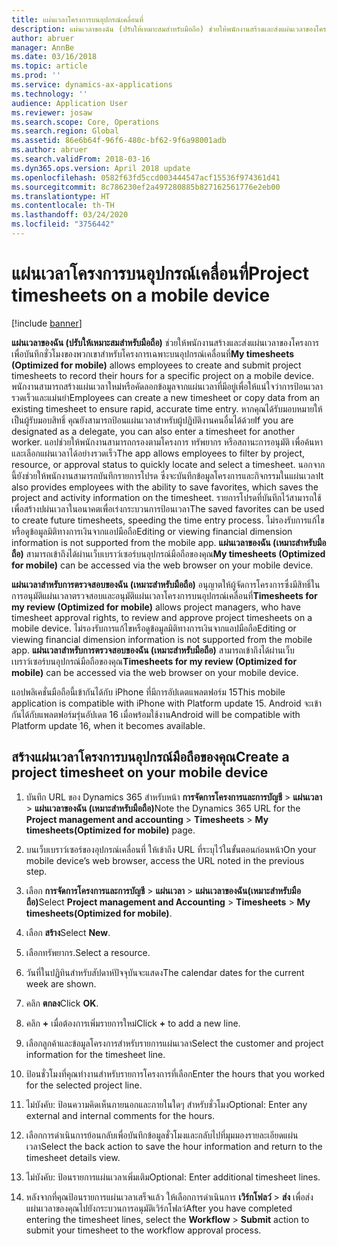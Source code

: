 ```yaml
---
title: แผ่นเวลาโครงการบนอุปกรณ์เคลื่อนที่
description: แผ่นเวลาของฉัน (ปรับให้เหมาะสมสำหรับมือถือ) ช่วยให้พนักงานสร้างและส่งแผ่นเวลาของโครงการเพื่อบันทึกชั่วโมงของพวกเขาสำหรับโครงการเฉพาะบนอุปกรณ์เคลื่อนที่
author: abruer
manager: AnnBe
ms.date: 03/16/2018
ms.topic: article
ms.prod: ''
ms.service: dynamics-ax-applications
ms.technology: ''
audience: Application User
ms.reviewer: josaw
ms.search.scope: Core, Operations
ms.search.region: Global
ms.assetid: 86e6b64f-96f6-480c-bf62-9f6a98001adb
ms.author: abruer
ms.search.validFrom: 2018-03-16
ms.dyn365.ops.version: April 2018 update
ms.openlocfilehash: 0582f63fd5ccd003444547acf15536f974361d41
ms.sourcegitcommit: 8c786230ef2a497280885b827162561776e2eb00
ms.translationtype: HT
ms.contentlocale: th-TH
ms.lasthandoff: 03/24/2020
ms.locfileid: "3756442"
---
```

# <a name="project-timesheets-on-a-mobile-device"></a><span data-ttu-id="09bc5-103">แผ่นเวลาโครงการบนอุปกรณ์เคลื่อนที่</span><span class="sxs-lookup"><span data-stu-id="09bc5-103">Project timesheets on a mobile device</span></span>

[!include [banner](../includes/banner.md)]

<span data-ttu-id="09bc5-104">**แผ่นเวลาของฉัน (ปรับให้เหมาะสมสำหรับมือถือ)** ช่วยให้พนักงานสร้างและส่งแผ่นเวลาของโครงการเพื่อบันทึกชั่วโมงของพวกเขาสำหรับโครงการเฉพาะบนอุปกรณ์เคลื่อนที่</span><span class="sxs-lookup"><span data-stu-id="09bc5-104">**My timesheets (Optimized for mobile)** allows employees to create and submit project timesheets to record their hours for a specific project on a mobile device.</span></span> <span data-ttu-id="09bc5-105">พนักงานสามารถสร้างแผ่นเวลาใหม่หรือคัดลอกข้อมูลจากแผ่นเวลาที่มีอยู่เพื่อให้แน่ใจว่าการป้อนเวลารวดเร็วและแม่นยำ</span><span class="sxs-lookup"><span data-stu-id="09bc5-105">Employees can create a new timesheet or copy data from an existing timesheet to ensure rapid, accurate time entry.</span></span> <span data-ttu-id="09bc5-106">หากคุณได้รับมอบหมายให้เป็นผู้รับมอบสิทธิ์ คุณยังสามารถป้อนแผ่นเวลาสำหรับผู้ปฏิบัติงานคนอื่นได้ด้วย</span><span class="sxs-lookup"><span data-stu-id="09bc5-106">If you are designated as a delegate, you can also enter a timesheet for another worker.</span></span> <span data-ttu-id="09bc5-107">แอปช่วยให้พนักงานสามารถกรองตามโครงการ ทรัพยากร หรือสถานะการอนุมัติ เพื่อค้นหาและเลือกแผ่นเวลาได้อย่างรวดเร็ว</span><span class="sxs-lookup"><span data-stu-id="09bc5-107">The app allows employees to filter by project, resource, or approval status to quickly locate and select a timesheet.</span></span> <span data-ttu-id="09bc5-108">นอกจากนี้ยังช่วยให้พนักงานสามารถบันทึกรายการโปรด ซึ่งจะบันทึกข้อมูลโครงการและกิจกรรมในแผ่นเวลา</span><span class="sxs-lookup"><span data-stu-id="09bc5-108">It also provides employees with the ability to save favorites, which saves the project and activity information on the timesheet.</span></span> <span data-ttu-id="09bc5-109">รายการโปรดที่บันทึกไว้สามารถใช้เพื่อสร้างปผ่นเวลาในอนาคตเพื่อเร่งกระบวนการป้อนเวลา</span><span class="sxs-lookup"><span data-stu-id="09bc5-109">The saved favorites can be used to create future timesheets, speeding the time entry process.</span></span> <span data-ttu-id="09bc5-110">ไม่รองรับการแก้ไขหรือดูข้อมูลมิติทางการเงินจากแอปมือถือ</span><span class="sxs-lookup"><span data-stu-id="09bc5-110">Editing or viewing financial dimension information is not supported from the mobile app.</span></span> <span data-ttu-id="09bc5-111">**แผ่นเวลาของฉัน (เหมาะสำหรับมือถือ)** สามารถเข้าถึงได้ผ่านเว็บเบราว์เซอร์บนอุปกรณ์มือถือของคุณ</span><span class="sxs-lookup"><span data-stu-id="09bc5-111">**My timesheets (Optimized for mobile)** can be accessed via the web browser on your mobile device.</span></span>

<span data-ttu-id="09bc5-112">**แผ่นเวลาสำหรับการตรวจสอบของฉัน (เหมาะสำหรับมือถือ)** อนุญาตให้ผู้จัดการโครงการซึ่งมีสิทธิ์ในการอนุมัติแผ่นเวลาตรวจสอบและอนุมัติแผ่นเวลาโครงการบนอุปกรณ์เคลื่อนที่</span><span class="sxs-lookup"><span data-stu-id="09bc5-112">**Timesheets for my review (Optimized for mobile)** allows project managers, who have timesheet approval rights, to review and approve project timesheets on a mobile device.</span></span> <span data-ttu-id="09bc5-113">ไม่รองรับการแก้ไขหรือดูข้อมูลมิติทางการเงินจากแอปมือถือ</span><span class="sxs-lookup"><span data-stu-id="09bc5-113">Editing or viewing financial dimension information is not supported from the mobile app.</span></span> <span data-ttu-id="09bc5-114">**แผ่นเวลาสำหรับการตรวจสอบของฉัน (เหมาะสำหรับมือถือ)** สามารถเข้าถึงได้ผ่านเว็บเบราว์เซอร์บนอุปกรณ์มือถือของคุณ</span><span class="sxs-lookup"><span data-stu-id="09bc5-114">**Timesheets for my review (Optimized for mobile)** can be accessed via the web browser on your mobile device.</span></span>

<span data-ttu-id="09bc5-115">แอปพลิเคชั่นมือถือนี้เข้ากันได้กับ iPhone ที่มีการอัปเดตแพลตฟอร์ม 15</span><span class="sxs-lookup"><span data-stu-id="09bc5-115">This mobile application is compatible with iPhone with Platform update 15.</span></span>
<span data-ttu-id="09bc5-116">Android จะเข้ากันได้กับแพลตฟอร์มรุ่นอัปเดต 16 เมื่อพร้อมใช้งาน</span><span class="sxs-lookup"><span data-stu-id="09bc5-116">Android will be compatible with Platform update 16, when it becomes available.</span></span>

## <a name="create-a-project-timesheet-on-your-mobile-device"></a><span data-ttu-id="09bc5-117">สร้างแผ่นเวลาโครงการบนอุปกรณ์มือถือของคุณ</span><span class="sxs-lookup"><span data-stu-id="09bc5-117">Create a project timesheet on your mobile device</span></span>

1.  <span data-ttu-id="09bc5-118">บันทึก URL ของ Dynamics 365 สำหรับหน้า **การจัดการโครงการและการบัญชี** \> **แผ่นเวลา** \> **แผ่นเวลาของฉัน (เหมาะสำหรับมือถือ)**</span><span class="sxs-lookup"><span data-stu-id="09bc5-118">Note the Dynamics 365 URL for the **Project management and accounting** \> **Timesheets** \> **My timesheets(Optimized for mobile)** page.</span></span>

2.  <span data-ttu-id="09bc5-119">บนเว็บเบราว์เซอร์ของอุปกรณ์เคลื่อนที่ ให้เข้าถึง URL ที่ระบุไว้ในขั้นตอนก่อนหน้า</span><span class="sxs-lookup"><span data-stu-id="09bc5-119">On your mobile device’s web browser, access the URL noted in the previous step.</span></span>
 
3.  <span data-ttu-id="09bc5-120">เลือก **การจัดการโครงการและการบัญชี** \> **แผ่นเวลา** \> **แผ่นเวลาของฉัน(เหมาะสำหรับมือถือ)**</span><span class="sxs-lookup"><span data-stu-id="09bc5-120">Select **Project management and Accounting** \> **Timesheets** \> **My timesheets(Optimized for mobile)**.</span></span>

4.  <span data-ttu-id="09bc5-121">เลือก **สร้าง**</span><span class="sxs-lookup"><span data-stu-id="09bc5-121">Select **New**.</span></span>

5.  <span data-ttu-id="09bc5-122">เลือกทรัพยากร.</span><span class="sxs-lookup"><span data-stu-id="09bc5-122">Select a resource.</span></span>

6.  <span data-ttu-id="09bc5-123">วันที่ในปฏิทินสำหรับสัปดาห์ปัจจุบันจะแสดง</span><span class="sxs-lookup"><span data-stu-id="09bc5-123">The calendar dates for the current week are shown.</span></span>

7.  <span data-ttu-id="09bc5-124">คลิก **ตกลง**</span><span class="sxs-lookup"><span data-stu-id="09bc5-124">Click **OK**.</span></span>

8.  <span data-ttu-id="09bc5-125">คลิก **+** เมื่อต้องการเพิ่มรายการใหม่</span><span class="sxs-lookup"><span data-stu-id="09bc5-125">Click **+** to add a new line.</span></span>

9.  <span data-ttu-id="09bc5-126">เลือกลูกค้าและข้อมูลโครงการสำหรับรายการแผ่นเวลา</span><span class="sxs-lookup"><span data-stu-id="09bc5-126">Select the customer and project information for the timesheet line.</span></span>

10. <span data-ttu-id="09bc5-127">ป้อนชั่วโมงที่คุณทำงานสำหรับรายการโครงการที่เลือก</span><span class="sxs-lookup"><span data-stu-id="09bc5-127">Enter the hours that you worked for the selected project line.</span></span>

11. <span data-ttu-id="09bc5-128">ไม่บังคับ: ป้อนความคิดเห็นภายนอกและภายในใดๆ สำหรับชั่วโมง</span><span class="sxs-lookup"><span data-stu-id="09bc5-128">Optional: Enter any external and internal comments for the hours.</span></span>

12. <span data-ttu-id="09bc5-129">เลือกการดำเนินการย้อนกลับเพื่อบันทึกข้อมูลชั่วโมงและกลับไปที่มุมมองรายละเอียดแผ่นเวลา</span><span class="sxs-lookup"><span data-stu-id="09bc5-129">Select the back action to save the hour information and return to the timesheet details view.</span></span>

13. <span data-ttu-id="09bc5-130">ไม่บังคับ: ป้อนรายการแผ่นเวลาเพิ่มเติม</span><span class="sxs-lookup"><span data-stu-id="09bc5-130">Optional: Enter additional timesheet lines.</span></span>

14. <span data-ttu-id="09bc5-131">หลังจากที่คุณป้อนรายการแผ่นเวลาเสร็จแล้ว ให้เลือกการดำเนินการ **เวิร์กโฟลว์** \> **ส่ง** เพื่อส่งแผ่นเวลาของคุณไปยังกระบวนการอนุมัติเวิร์กโฟลว์</span><span class="sxs-lookup"><span data-stu-id="09bc5-131">After you have completed entering the timesheet lines, select the **Workflow** \> **Submit** action to submit your timesheet to the workflow approval process.</span></span>

